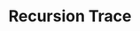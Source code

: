 ---
layout: page
title: Recursion Trace
description: A package to trace recursive function calls and generate/visualize the recursion tree.
img: assets/img/recursion-trace.png
importance: 1
category: Misc
redirect: https://github.com/SwayamInSync/Laplace-Maze-Solver
github: https://github.com/SwayamInSync/Laplace-Maze-Solver
---